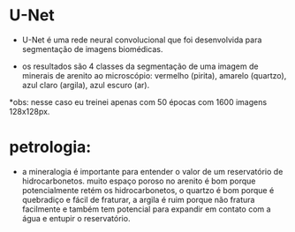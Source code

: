# U-Net

- U-Net é uma rede neural convolucional que foi desenvolvida para segmentação de imagens biomédicas.

- os resultados são 4 classes da segmentação de uma imagem de minerais de arenito ao microscópio: vermelho (pirita), amarelo (quartzo), azul claro (argila), azul escuro (ar).

*obs: nesse caso eu treinei apenas com 50 épocas com 1600 imagens 128x128px.

# petrologia:

- a mineralogia é importante para entender o valor de um reservatório de hidrocarbonetos. muito espaço poroso no arenito é bom porque potencialmente retém os hidrocarbonetos, o quartzo é bom porque é quebradiço e fácil de fraturar, a argila é ruim porque não fratura facilmente e também tem potencial para expandir em contato com a água e entupir o reservatório.
